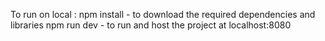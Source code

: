 To run on local : 
npm install - to download the required dependencies and libraries
npm run dev - to run and host the project at localhost:8080